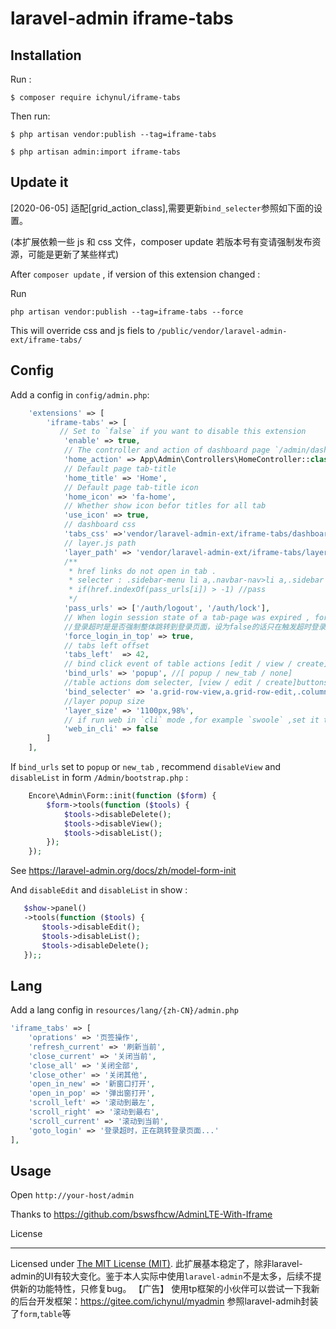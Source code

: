 # laravel-admin iframe-tabs

## Installation

Run :

```
$ composer require ichynul/iframe-tabs
```

Then run:

```
$ php artisan vendor:publish --tag=iframe-tabs

$ php artisan admin:import iframe-tabs
```

## Update it

[2020-06-05] 适配[grid_action_class],需要更新`bind_selecter`参照如下面的设置。

(本扩展依赖一些 js 和 css 文件，composer update 若版本号有变请强制发布资源，可能是更新了某些样式)

After `composer update` , if version of this extension changed :

Run

```
php artisan vendor:publish --tag=iframe-tabs --force
```

This will override css and js fiels to `/public/vendor/laravel-admin-ext/iframe-tabs/`

## Config

Add a config in `config/admin.php`:

```php
    'extensions' => [
        'iframe-tabs' => [
           // Set to `false` if you want to disable this extension
            'enable' => true,
            // The controller and action of dashboard page `/admin/dashboard`
            'home_action' => App\Admin\Controllers\HomeController::class . '@index',
            // Default page tab-title
            'home_title' => 'Home',
            // Default page tab-title icon
            'home_icon' => 'fa-home',
            // Whether show icon befor titles for all tab
            'use_icon' => true,
            // dashboard css
            'tabs_css' =>'vendor/laravel-admin-ext/iframe-tabs/dashboard.css',
            // layer.js path
            'layer_path' => 'vendor/laravel-admin-ext/iframe-tabs/layer/layer.js',
            /**
             * href links do not open in tab .
             * selecter : .sidebar-menu li a,.navbar-nav>li a,.sidebar .user-panel a,.sidebar-form .dropdown-menu li a
             * if(href.indexOf(pass_urls[i]) > -1) //pass
             */
            'pass_urls' => ['/auth/logout', '/auth/lock'],
            // When login session state of a tab-page was expired , force top-level window goto login page .
            //登录超时是是否强制整体跳转到登录页面，设为false的话只在触发超时登录的页面跳转，最大程度保留已打开页面。
            'force_login_in_top' => true,
            // tabs left offset
            'tabs_left'  => 42,
            // bind click event of table actions [edit / view / create]  
            'bind_urls' => 'popup', //[ popup / new_tab / none]
            //table actions dom selecter, [view / edit / create]buttons ,and any thing has class pupop : <a class="pupop" popw="400px" poph="200px" href="someurl">mylink</a>
            'bind_selecter' => 'a.grid-row-view,a.grid-row-edit,.column-__actions__ ul.dropdown-menu a,.box-header .pull-right .btn-success,.popup',
            //layer popup size
            'layer_size' => '1100px,98%',
            // if run web in `cli` mode ,for example `swoole` ,set it to true，如果是以命令行方式运行网站，如`swoole` 就设置为 true
            'web_in_cli' => false
        ]
    ],

```

 If `bind_urls` set to `popup` or `new_tab` , recommend `disableView` and `disableList` in form
    `/Admin/bootstrap.php`  :
```php
    Encore\Admin\Form::init(function ($form) {
        $form->tools(function ($tools) {
            $tools->disableDelete();
            $tools->disableView();
            $tools->disableList();
        });
    });
```
See https://laravel-admin.org/docs/zh/model-form-init

 
And `disableEdit` and `disableList` in show :
```php
   $show->panel()
   ->tools(function ($tools) {
       $tools->disableEdit();
       $tools->disableList();
       $tools->disableDelete();
   });;
```

## Lang


Add a lang config in `resources/lang/{zh-CN}/admin.php`

```php
'iframe_tabs' => [
    'oprations' => '页签操作',
    'refresh_current' => '刷新当前',
    'close_current' => '关闭当前',
    'close_all' => '关闭全部',
    'close_other' => '关闭其他',
    'open_in_new' => '新窗口打开',
    'open_in_pop' => '弹出窗打开',
    'scroll_left' => '滚动到最左',
    'scroll_right' => '滚动到最右',
    'scroll_current' => '滚动到当前',
    'goto_login' => '登录超时，正在跳转登录页面...'
],
```

## Usage

Open `http://your-host/admin`

Thanks to https://github.com/bswsfhcw/AdminLTE-With-Iframe

License

---

Licensed under [The MIT License (MIT)](LICENSE).
此扩展基本稳定了，除非laravel-admin的UI有较大变化。鉴于本人实际中使用`laravel-admin`不是太多，后续不提供新的功能特性，只修复bug。
【广告】
使用tp框架的小伙伴可以尝试一下我新的后台开发框架：https://gitee.com/ichynul/myadmin
参照laravel-admih封装了`form`,`table`等
